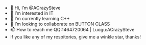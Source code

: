 - 👋 Hi, I’m @ACrazySteve
- 👀 I’m interested in IT
- 🌱 I’m currently learning C++
- 💞️ I’m looking to collaborate on BUTTON CLASS
- 📫 How to reach me QQ:1464720064 | Luogu:ACrazySteve
- If you like any of my respitories, give me a winkle star, thanks!
